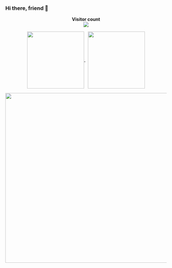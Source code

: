 ### Hi there, friend 👋

<!--
**kx-Huang/kx-Huang** is a ✨ _special_ ✨ repository because its `README.md` (this file) appears on your GitHub profile.

Here are some ideas to get you started:

- 🔭 I’m currently working on ...
- 🌱 I’m currently learning ...
- 👯 I’m looking to collaborate on ...
- 🤔 I’m looking for help with ...
- 💬 Ask me about ...
- 📫 How to reach me: ...
- 😄 Pronouns: ...
- ⚡ Fun fact: ...
-->

<p align="center"> 
  <b>Visitor count</b><br>
  <img src="https://profile-counter.glitch.me/kx-Huang/count.svg" />
</p>

<p align="center">
  <a href="https://github.com/anuraghazra/github-readme-stats">
    <img align="center" height="178" src="https://github-readme-stats.vercel.app/api/top-langs/?username=kx-Huang&layout=compact&theme=chartreuse-dark&exclude_repo=Embedded-T-Rex-Runner,kx-Huang.github.io&langs_count=6&border_radius=16" />
  </a>
  &nbsp;
  <a href="https://github.com/anuraghazra/github-readme-stats">
    <img align="center" height="178" src="https://github-readme-stats.vercel.app/api?username=kx-Huang&show_icons=true&theme=vision-friendly-dark&count_private=true&border_radius=16" />
  </a>
</p>

<p align="center">
  <a href="https://github.com/anuraghazra/github-readme-stats">
    <img align="center" height="530" src="https://github-readme-stats.vercel.app/api/wakatime?username=kx_Huang&layout=compact&theme=github_dark" />
  </a>
</p>
